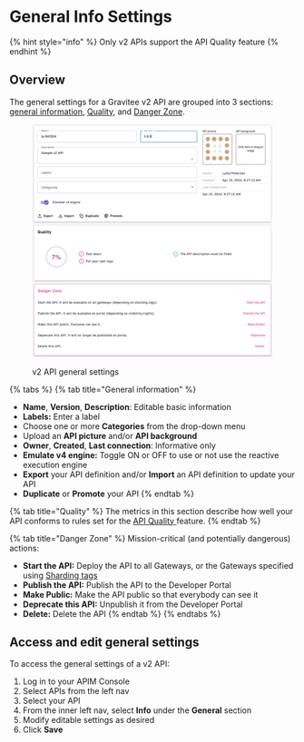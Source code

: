 # General Info Settings

{% hint style="info" %}
Only v2 APIs support the API Quality feature
{% endhint %}

## Overview

The general settings for a Gravitee v2 API are grouped into 3 sections: [general information](general-info-settings.md#general-information), [Quality](general-info-settings.md#quality), and [Danger Zone](general-info-settings.md#danger-zone).

<figure><img src="../../../.gitbook/assets/v2 general settings.png" alt=""><figcaption><p>v2 API general settings</p></figcaption></figure>

{% tabs %}
{% tab title="General information" %}
* **Name**, **Version**, **Description**: Editable basic information
* **Labels:** Enter a label
* Choose one or more **Categories** from the drop-down menu
* Upload an **API picture** and/or **API background**
* **Owner**, **Created**, **Last connection**: Informative only
* **Emulate v4 engine:** Toggle ON or OFF to use or not use the reactive execution engine
* **Export** your API definition and/or **Import** an API definition to update your API
* **Duplicate** or **Promote** your API
{% endtab %}

{% tab title="Quality" %}
The metrics in this section describe how well your API conforms to rules set for the [API Quality ](../../api-measurement-tracking-and-analytics/using-the-api-quality-feature.md)feature.
{% endtab %}

{% tab title="Danger Zone" %}
Mission-critical (and potentially dangerous) actions:

* **Start the API:** Deploy the API to all Gateways, or the Gateways specified using [Sharding tags](../../../getting-started/configuration/apim-gateway/sharding-tags.md)
* **Publish the API:** Publish the API to the Developer Portal
* **Make Public:** Make the API public so that everybody can see it
* **Deprecate this API:** Unpublish it from the Developer Portal
* **Delete:** Delete the API
{% endtab %}
{% endtabs %}

## Access and edit general settings

To access the general settings of a v2 API:

1. Log in to your APIM Console
2. Select APIs from the left nav
3. Select your API
4. From the inner left nav, select **Info** under the **General** section
5. Modify editable settings as desired
6. Click **Save**
